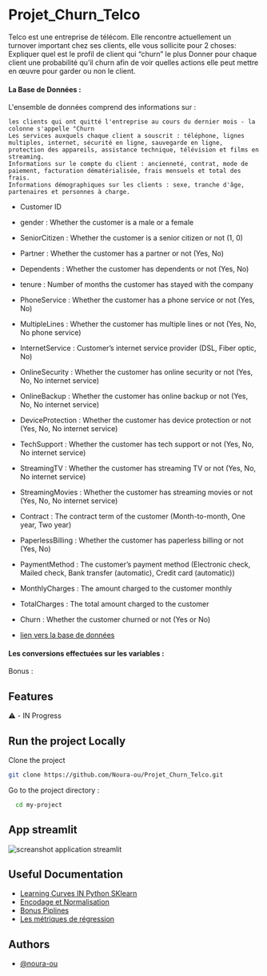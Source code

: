 # Projet_Churn_Telco
Telco est une entreprise de télécom. 
Elle rencontre actuellement un turnover important chez ses clients, elle vous sollicite pour 2 choses: 
    Expliquer quel est le profil de client qui “churn” le plus 
    Donner pour chaque client une probabilité qu’il churn afin de voir quelles actions elle peut mettre en œuvre pour garder ou non le client.




#### La Base de Données :

L'ensemble de données comprend des informations sur :

    les clients qui ont quitté l'entreprise au cours du dernier mois - la colonne s'appelle "Churn
    Les services auxquels chaque client a souscrit : téléphone, lignes multiples, internet, sécurité en ligne, sauvegarde en ligne, protection des appareils, assistance technique, télévision et films en streaming.
    Informations sur le compte du client : ancienneté, contrat, mode de paiement, facturation dématérialisée, frais mensuels et total des frais.
    Informations démographiques sur les clients : sexe, tranche d'âge, partenaires et personnes à charge.


- Customer ID
- gender : Whether the customer is a male or a female
- SeniorCitizen : Whether the customer is a senior citizen or not (1, 0)
- Partner : Whether the customer has a partner or not (Yes, No)
- Dependents : Whether the customer has dependents or not (Yes, No)
- tenure : Number of months the customer has stayed with the company
- PhoneService : Whether the customer has a phone service or not (Yes, No)
- MultipleLines : Whether the customer has multiple lines or not (Yes, No, No phone service)
- InternetService : Customer’s internet service provider (DSL, Fiber optic, No)
- OnlineSecurity : Whether the customer has online security or not (Yes, No, No internet service)
- OnlineBackup : Whether the customer has online backup or not (Yes, No, No internet service)
- DeviceProtection : Whether the customer has device protection or not (Yes, No, No internet service)
- TechSupport : Whether the customer has tech support or not (Yes, No, No internet service)
- StreamingTV : Whether the customer has streaming TV or not (Yes, No, No internet service)
- StreamingMovies : Whether the customer has streaming movies or not (Yes, No, No internet service)
- Contract : The contract term of the customer (Month-to-month, One year, Two year)
- PaperlessBilling : Whether the customer has paperless billing or not (Yes, No)
- PaymentMethod : The customer’s payment method (Electronic check, Mailed check, Bank transfer (automatic), Credit card (automatic))
- MonthlyCharges : The amount charged to the customer monthly
- TotalCharges : The total amount charged to the customer
- Churn : Whether the customer churned or not (Yes or No)


- [lien vers la base de données](https://www.kaggle.com/datasets/blastchar/telco-customer-churn)



#### Les conversions effectuées sur les variables : 







Bonus :

    


## Features
 ⚠️ - IN Progress


## Run the project Locally

Clone the project

```bash
git clone https://github.com/Noura-ou/Projet_Churn_Telco.git
````

Go to the project directory :

```bash
  cd my-project
```


## App streamlit

![ screanshot application streamlit](capture.png)

## Useful Documentation

- [Learning Curves IN Python SKlearn](https://vitalflux.com/learning-curves-explained-python-sklearn-example/)
- [Encodage et Normalisation](https://www.youtube.com/watch?v=OGWwzm304Xs&list=PLO_fdPEVlfKqMDNmCFzQISI2H_nJcEDJq&index=25) 
- [Bonus Piplines](https://www.youtube.com/watch?v=41mnga4ptso&list=PLO_fdPEVlfKqMDNmCFzQISI2H_nJcEDJq&index=26)
- [Les métriques de régression](https://www.youtube.com/watch?v=_TE9fDgtOaE&list=PLO_fdPEVlfKqMDNmCFzQISI2H_nJcEDJq&index=24)



## Authors

- [@noura-ou](https://github.com/Noura-ou)
